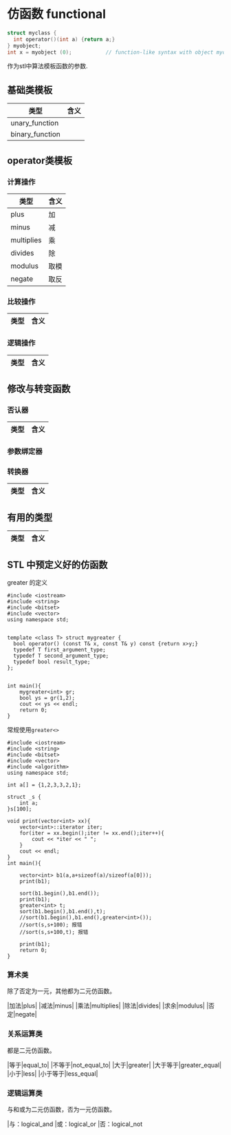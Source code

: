 # 仿函数 functional

```c
struct myclass {
  int operator()(int a) {return a;}
} myobject;
int x = myobject (0);           // function-like syntax with object myobject 
```

作为stl中算法模板函数的参数.

## 基础类模板

| 类型 | 含义 |
|------|------|
| unary_function |
| binary_function|

## operator类模板

### 计算操作

| 类型       | 含义 |
|------------|------|
| plus       | 加   |
| minus      | 减   |
| multiplies | 乘   |
| divides    | 除   |
| modulus    | 取模 |
| negate     | 取反 |


### 比较操作

| 类型 | 含义 |
|------|------|


### 逻辑操作

| 类型 | 含义 |
|------|------|


## 修改与转变函数


### 否认器

| 类型 | 含义 |
|------|------|
### 参数绑定器

### 转换器

| 类型 | 含义 |
|------|------|
## 有用的类型
| 类型 | 含义 |
|------|------|



## STL 中预定义好的仿函数


greater 的定义

```
#include <iostream>
#include <string>
#include <bitset>
#include <vector>
using namespace std;


template <class T> struct mygreater {
  bool operator() (const T& x, const T& y) const {return x>y;}
  typedef T first_argument_type;
  typedef T second_argument_type;
  typedef bool result_type;
};


int main(){
    mygreater<int> gr;
    bool ys = gr(1,2);
    cout << ys << endl;
    return 0;
}
```

常规使用`greater<>`

```
#include <iostream>
#include <string>
#include <bitset>
#include <vector>
#include <algorithm>
using namespace std;

int a[] = {1,2,3,3,2,1};

struct _s {
    int a;
}s[100];

void print(vector<int> xx){
    vector<int>::iterator iter;
    for(iter = xx.begin();iter != xx.end();iter++){
        cout << *iter << " ";
    }
    cout << endl;
}
int main(){
    
    vector<int> b1(a,a+sizeof(a)/sizeof(a[0]));
    print(b1);
    
    sort(b1.begin(),b1.end());
    print(b1);
    greater<int> t;
    sort(b1.begin(),b1.end(),t);
    //sort(b1.begin(),b1.end(),greater<int>());
    //sort(s,s+100); 报错
    //sort(s,s+100,t); 报错
    
    print(b1);
    return 0;
}
```


### 算术类

除了否定为一元，其他都为二元仿函数。


|加法|plus<T>|
|减法|minus<T>|
|乘法|multiplies<T>|
|除法|divides<T>|
|求余|modulus<T>|
|否定|negate<T>|

### 关系运算类

都是二元仿函数。

|等于|equal_to<T>|
|不等于|not_equal_to<T>|
|大于|greater<T>|
|大于等于|greater_equal<T>|
|小于|less<T>|
|小于等于|less_equal<T>|

### 逻辑运算类

与和或为二元仿函数，否为一元仿函数。

|与：logical_and<T>
|或：logical_or<T>
|否：logical_not<T>

